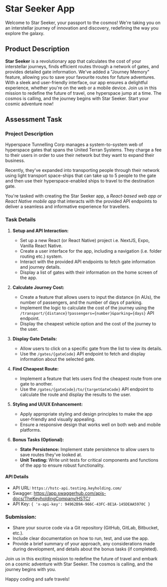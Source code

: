 # Star Seeker App

Welcome to Star Seeker, your passport to the cosmos! We're taking you on an interstellar journey of innovation and discovery, redefining the way you explore the galaxy.

## Product Description

**Star Seeker** is a revolutionary app that calculates the cost of your interstellar journeys, finds efficient routes through a network of gates, and provides detailed gate information. We've added a "Journey Memory" feature, allowing you to save your favourite routes for future adventures. With a sleek and user-friendly interface, our app ensures a delightful experience, whether you're on the web or a mobile device. Join us in this mission to redefine the future of travel, one hyperspace jump at a time. The cosmos is calling, and the journey begins with Star Seeker. Start your cosmic adventure now!

## Assessment Task

### Project Description

Hyperspace Tunnelling Corp manages a system-to-system web of hyperspace gates that spans the United Terran Systems. They charge a fee to their users in order to use their network but they want to expand their business.

Recently, they've expanded into transporting people through their network using light transport space-ships that can take up to 5 people to the gate and then use their hyperspace-enabled ships to travel to the destination gate.

You're tasked with creating the Star Seeker app, a *React-based web app* _or_ *React Native mobile app* that interacts with the provided API endpoints to deliver a seamless and informative experience for travellers.

### Task Details

1. **Setup and API Interaction:**
   - Set up a new React (or React Native) project i.e. NextJS, Expo, Vanilla React Native.
   - Create a user interface for the app, including a navigation (i.e. folder routing etc.) system.
   - Interact with the provided API endpoints to fetch gate information and journey details.
   - Display a list of gates with their information on the home screen of the app.

2. **Calculate Journey Cost:**
   - Create a feature that allows users to input the distance (in AUs), the number of passengers, and the number of days of parking.
   - Implement the logic to calculate the cost of the journey using the `/transport/{distance}?passengers={number}&parking={days}` API endpoint.
   - Display the cheapest vehicle option and the cost of the journey to the user.

3. **Display Gate Details:**
   - Allow users to click on a specific gate from the list to view its details.
   - Use the `/gates/{gateCode}` API endpoint to fetch and display information about the selected gate.

4. **Find Cheapest Route:**
   - Implement a feature that lets users find the cheapest route from one gate to another.
   - Use the `/gates/{gateCode}/to/{targetGateCode}` API endpoint to calculate the route and display the results to the user.

5. **Styling and UI/UX Enhancement:**
   - Apply appropriate styling and design principles to make the app user-friendly and visually appealing.
   - Ensure a responsive design that works well on both web and mobile platforms.

6. **Bonus Tasks (Optional):**
   - **State Persistence:** Implement state persistence to allow users to save routes they've looked at.
   - **Unit Testing:** Write unit tests for critical components and functions of the app to ensure robust functionality.
  
#### API Details
- API URL: `https://hstc-api.testing.keyholding.com/`
- Swagger: https://app.swaggerhub.com/apis-docs/TheKeyholdingCompany/HSTC/
- API Key: `{ 'x-api-key': 94962B9A-966C-43FC-8E1A-145DEAA5970C }`


### Submission:

- Share your source code via a Git repository (GitHub, GitLab, Bitbucket, etc.).
- Include clear documentation on how to run, test, and use the app.
- Provide a brief summary of your approach, any considerations made during development, and details about the bonus tasks (if completed).

Join us in this exciting mission to redefine the future of travel and embark on a cosmic adventure with Star Seeker. The cosmos is calling, and the journey begins with you.

Happy coding and safe travels!
